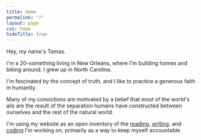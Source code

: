 ```yaml
---
title: Home
permalink: "/"
layout: page
css: home
hideTitle: true
---
```


Hey, my name's Tomas.

I'm a 20-something living in New Orleans, where I'm building homes and biking around. I grew up in North Carolina.

I'm fascinated by the concept of truth, and I like to practice a generous faith in humanity.

Many of my convictions are motivated by a belief that most of the world's ails are the result of the separation humans have constructed between ourselves and the rest of the natural world.

I'm using my website as an open inventory of the [reading](/reading), [writing](/writing), and [coding](/coding) I'm working on, primarily as a way to keep myself accountable.